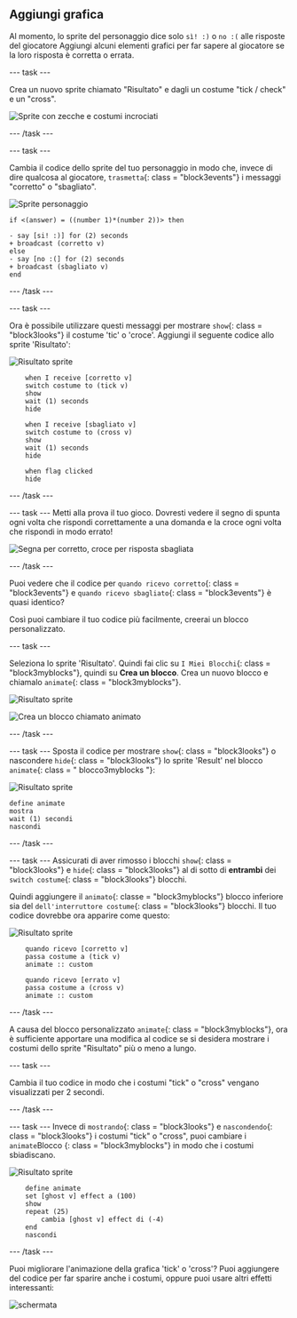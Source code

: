 ## Aggiungi grafica

Al momento, lo sprite del personaggio dice solo `sì! :)` o `no :(` alle risposte del giocatore Aggiungi alcuni elementi grafici per far sapere al giocatore se la loro risposta è corretta o errata.

\--- task \---

Crea un nuovo sprite chiamato "Risultato" e dagli un costume "tick / check" e un "cross".

![Sprite con zecche e costumi incrociati](images/brain-result.png)

\--- /task \---

\--- task \---

Cambia il codice dello sprite del tuo personaggio in modo che, invece di dire qualcosa al giocatore, `trasmetta`{: class = "block3events"} i messaggi "corretto" o "sbagliato".

![Sprite personaggio](images/giga-sprite.png)

```blocks3
if <(answer) = ((number 1)*(number 2))> then

- say [si! :)] for (2) seconds
+ broadcast (corretto v)
else
- say [no :(] for (2) seconds
+ broadcast (sbagliato v)
end
```

\--- /task \---

\--- task \---

Ora è possibile utilizzare questi messaggi per mostrare `show`{: class = "block3looks"} il costume 'tic' o 'croce'. Aggiungi il seguente codice allo sprite 'Risultato':

![Risultato sprite](images/result-sprite.png)

```blocks3
    when I receive [corretto v]
    switch costume to (tick v)
    show
    wait (1) seconds
    hide

    when I receive [sbagliato v]
    switch costume to (cross v)
    show
    wait (1) seconds
    hide

    when flag clicked
    hide
```

\--- /task \---

\--- task \--- Metti alla prova il tuo gioco. Dovresti vedere il segno di spunta ogni volta che rispondi correttamente a una domanda e la croce ogni volta che rispondi in modo errato!

![Segna per corretto, croce per risposta sbagliata](images/brain-test-answer.png)

\--- /task \---

Puoi vedere che il codice per `quando ricevo corretto`{: class = "block3events"} e `quando ricevo sbagliato`{: class = "block3events"} è quasi identico?

Così puoi cambiare il tuo codice più facilmente, creerai un blocco personalizzato.

\--- task \---

Seleziona lo sprite 'Risultato'. Quindi fai clic su `I Miei Blocchi`{: class = "block3myblocks"}, quindi su **Crea un blocco**. Crea un nuovo blocco e chiamalo `animate`{: class = "block3myblocks"}.

![Risultato sprite](images/result-sprite.png)

![Crea un blocco chiamato animato](images/brain-animate-function.png)

\--- /task \---

\--- task \--- Sposta il codice per mostrare `show`{: class = "block3looks"} o nascondere `hide`{: class = "block3looks"} lo sprite 'Result' nel blocco `animate`{: class = " blocco3myblocks "}:

![Risultato sprite](images/result-sprite.png)

```blocks3
define animate
mostra
wait (1) secondi
nascondi
```

\--- /task \---

\--- task \--- Assicurati di aver rimosso i blocchi `show`{: class = "block3looks"} e `hide`{: class = "block3looks"} al di sotto di **entrambi** dei `switch costume`{: class = "block3looks"} blocchi.

Quindi aggiungere il `animato`{: classe = "block3myblocks"} blocco inferiore sia del `dell'interruttore costume`{: class = "block3looks"} blocchi. Il tuo codice dovrebbe ora apparire come questo:

![Risultato sprite](images/result-sprite.png)

```blocks3
    quando ricevo [corretto v]
    passa costume a (tick v)
    animate :: custom

    quando ricevo [errato v]
    passa costume a (cross v)
    animate :: custom
```

\--- /task \---

A causa del blocco personalizzato `animate`{: class = "block3myblocks"}, ora è sufficiente apportare una modifica al codice se si desidera mostrare i costumi dello sprite "Risultato" più o meno a lungo.

\--- task \---

Cambia il tuo codice in modo che i costumi "tick" o "cross" vengano visualizzati per 2 secondi.

\--- /task \---

\--- task \--- Invece di `mostrando`{: class = "block3looks"} e `nascondendo`{: class = "block3looks"} i costumi "tick" o "cross", puoi cambiare i `animate`Blocco {: class = "block3myblocks"} in modo che i costumi sbiadiscano.

![Risultato sprite](images/result-sprite.png)

```blocks3
    define animate
    set [ghost v] effect a (100)
    show
    repeat (25)
        cambia [ghost v] effect di (-4)
    end
    nascondi
```

\--- /task \---

Puoi migliorare l'animazione della grafica 'tick' o 'cross'? Puoi aggiungere del codice per far sparire anche i costumi, oppure puoi usare altri effetti interessanti:

![schermata](images/brain-effects.png)